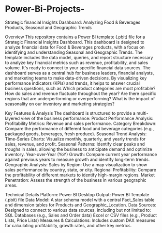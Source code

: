 # Power-Bi-Projects-
Strategic financial  Insights Dashboard: Analyzing Food & Beverages Products, Seasonal and Geographic Trends
  
Overview
  This repository contains a Power BI template (.pbit) file for a Strategic Financial Insights Dashboard. This dashboard is designed to analyze financial data for Food & Beverages products, with a focus on identifying and understanding Seasonal and Geographic Trends. The template includes the data model, queries, and report structure necessary to analyze key financial metrics such as revenue, profitability, and sales volume. It's ready to connect to your specific financial data sources.
  The dashboard serves as a central hub for business leaders, financial analysts, and marketing teams to make data-driven decisions. By visualizing key performance indicators (KPIs) and trends, it helps to answer crucial business questions, such as
  Which product categories are most profitable?
  How do sales and revenue fluctuate throughout the year?
  Are there specific regions that are underperforming or overperforming?
  What is the impact of seasonality on our inventory and marketing strategies?

Key Features & Analysis
  The dashboard is structured to provide a multi-layered view of the business performance:
  Product Performance Analysis:
  Profitability Metrics: Revenue and sales performance.
  Category Breakdown: Compare the performance of different food and beverage categories (e.g., packaged goods, beverages, fresh produce).
  Seasonal Trend Analysis:
  Time-Series Charts: Visualize monthly, quarterly, and yearly trends for sales, revenue, and profit.
  Seasonal Patterns: Identify clear peaks and troughs in sales, allowing the business to anticipate demand and optimize inventory.
  Year-over-Year (YoY) Growth: Compare current year performance against previous years to measure growth and identify long-term trends.
  Geographic Analysis:
  Sales by Region: Use a map visualization to show sales performance by country, state, or city.
  Regional Profitability: Compare the profitability of different markets to identify high-margin regions.
  Market Penetration: Assess the strength of the business in various geographic areas.

Technical Details
  Platform: Power BI Desktop
  Output: Power BI Template (.pbit) file
  Data Model: A star schema model with a central Fact_Sales table and dimension tables for Products and Geographic_Location.
  Data Sources: Designed to connect to various data sources, including but not limited to:
  SQL Databases (e.g., Sales and Order data)
  Excel or CSV files (e.g., Product Lists, Price Lists)
  Measures & Calculations: Includes custom DAX measures for calculating profitability, growth rates, and other key metrics.
